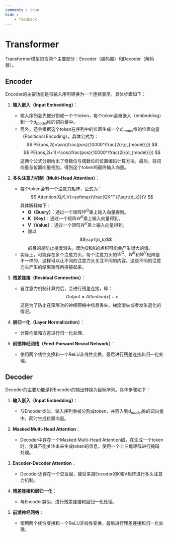 ```yaml
---
comments : true
hide :
    - feedback
---
```




# Transformer

Transformer模型包含两个主要部分：Encoder（编码器）和Decoder（解码器）。

## Encoder

Encoder的主要功能是将输入序列转换为一个连续表示。具体步骤如下：

1. **输入嵌入（Input Embedding）**：
    * 输入序列会先被分割成一个个token，每个token会被嵌入（embedding）到一个$d_{model}$维的词向量中。
    * 另外，还会根据这个token在序列中的位置生成一个$d_{model}$维的位置向量（Positional Encoding），具体公式为：
    $$
    PE(pos,2i)=\sin(\frac{pos}{10000^\frac{2i}{d_{model}}})
    $$
    $$
    PE(pos,2i+1)=\cos(\frac{pos}{10000^\frac{2i}{d_{model}}})
    $$
    这两个公式分别给出了奇数位与偶数位的位置编码计算方法。最后，将词向量与位置向量相加，得到这个token的最终输入向量。

2. **多头注意力机制（Multi-Head Attention）**：
    * 每个token会有一个注意力矩阵，公式为：
    $$
    Attention(Q,K,V)=softmax(\frac{QK^T}{\sqrt{d_k}})V
    $$
    具体解释如下：
        * **Q（Query）**：通过一个矩阵$W^Q$乘上输入向量得到。
        * **K（Key）**：通过一个矩阵$W^K$乘上输入向量得到。
        * **V（Value）**：通过一个矩阵$W^V$乘上输入向量得到。
        * 除以$$\sqrt{d_k}$$的目的是防止梯度消失，因为Q和K的点积可能会产生很大的值。
    * 实际上，可能存在多个注意力头，每个注意力头的$W^Q$、$W^K$和$W^V$矩阵是不一样的，这样可以让不同的注意力头关注不同的内容。这些不同的注意力头产生的结果矩阵再拼接起来。

3. **残差连接（Residual Connection）**：
    * 自注意力机制计算完后，会进行残差连接，即：
    $$
    Output = Attention(x) + x
    $$
    这是为了防止在深层次的神经网络中信息丢失、梯度消失或者发生退化的情况。

4. **层归一化（Layer Normalization）**：
    * 计算均值和方差进行归一化处理。

5. **前馈神经网络（Feed-Forward Neural Network）**：
    * 使用两个线性变换和一个ReLU非线性变换，最后进行残差连接和归一化处理。

## Decoder

Decoder的主要功能是将Encoder的输出转换为目标序列。具体步骤如下：

1. **输入嵌入（Input Embedding）**：
    * 与Encoder类似，输入序列会被分割成token，并嵌入到$d_{model}$维的词向量中，同时生成位置向量。

2. **Masked Multi-Head Attention**：
    * Decoder中存在一个Masked Multi-Head Attention层，在生成一个token时，使其不能关注未来生成token的信息，使用一个上三角矩阵进行掩码处理。

3. **Encoder-Decoder Attention**：
    * Decoder还存在一个交互层，接受来自Encoder的K和V矩阵进行多头注意力机制。

4. **残差连接和层归一化**：
    * 与Encoder类似，进行残差连接和层归一化处理。

5. **前馈神经网络**：
    * 使用两个线性变换和一个ReLU非线性变换，最后进行残差连接和归一化处理。
